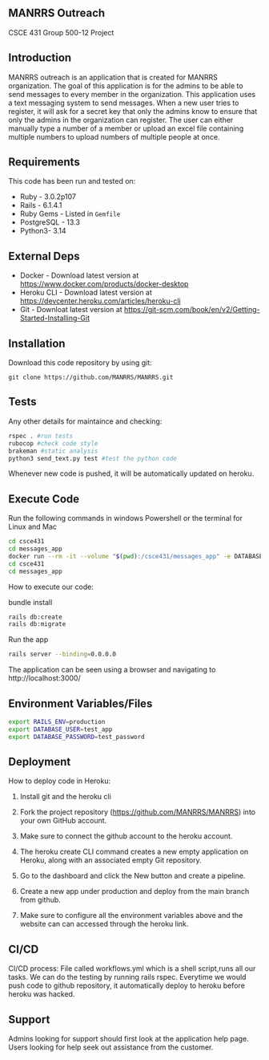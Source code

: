 
## MANRRS Outreach ##
CSCE 431 Group 500-12 Project

## Introduction ##

MANRRS outreach is an application that is created for MANRRS organization. The goal of this application is for the admins to be able to send messages to every member in the organization. This application uses a text messaging system to send messages. When a new user tries to register, it will ask for a secret key that only the admins know to ensure that only the admins in the organization can register. The user can either manually type a number of a member or upload an excel file containing multiple numbers to upload numbers of multiple people at once. 
## Requirements ##

This code has been run and tested on:

* Ruby - 3.0.2p107
* Rails - 6.1.4.1
* Ruby Gems - Listed in `Gemfile`
* PostgreSQL - 13.3 
* Python3- 3.14


## External Deps  ##

* Docker - Download latest version at https://www.docker.com/products/docker-desktop
* Heroku CLI - Download latest version at https://devcenter.heroku.com/articles/heroku-cli
* Git - Downloat latest version at https://git-scm.com/book/en/v2/Getting-Started-Installing-Git

## Installation ##

Download this code repository by using git:

 `git clone https://github.com/MANRRS/MANRRS.git`


## Tests ##

Any other details for maintaince and checking:
```bash
rspec . #run tests
rubocop #check code style
brakeman #static analysis
python3 send_text.py test #test the python code 
```
Whenever new code is pushed, it will be automatically updated on heroku.

## Execute Code ##
Run the following commands in windows Powershell or the terminal for Linux and Mac
```bash
cd csce431
cd messages_app
docker run --rm -it --volume "$(pwd):/csce431/messages_app" -e DATABASE_USER=test_app -e DATABASE_PASSWORD=test_password -p 3000:3000 dmartinez05/ruby_rails_postgresql:latest
cd csce431
cd messages_app
```
How to execute our code: 
    
bundle install  

```bash
rails db:create
rails db:migrate
```
Run the app
```bash
rails server --binding=0.0.0.0
```
The application can be seen using a browser and navigating to http://localhost:3000/

## Environment Variables/Files ##

```bash
export RAILS_ENV=production
export DATABASE_USER=test_app 
export DATABASE_PASSWORD=test_password
```
## Deployment ##


How to deploy code in Heroku:

1) Install git and the heroku cli

2) Fork the project repository (https://github.com/MANRRS/MANRRS) into your own GitHub account.

3) Make sure to connect the github account to the heroku account.

4) The heroku create CLI command creates a new empty application on Heroku, along with an associated empty Git repository.

5) Go to the dashboard and click the New button and create a pipeline.

6) Create a new app under production and deploy from the main branch from github.

7) Make sure to configure all the environment variables above and the website can can accessed through the heroku link.


## CI/CD ##

CI/CD process: 
    File called workflows.yml which is a shell script,runs all our tasks. We can do the testing by running rails rspec.
    Everytime we would push code to github repository, it automatically deploy to heroku before heroku was hacked.

## Support ##

Admins looking for support should first look at the application help page.
Users looking for help seek out assistance from the customer.


